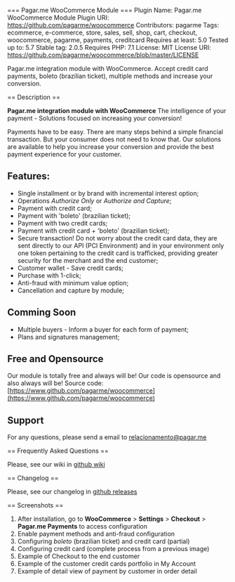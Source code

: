 ﻿=== Pagar.me WooCommerce Module ===
Plugin Name: Pagar.me WooCommerce Module
Plugin URI: https://github.com/pagarme/woocommerce
Contributors: pagarme
Tags: ecommerce, e-commerce, store, sales, sell, shop, cart, checkout, woocommerce, pagarme, payments, creditcard
Requires at least: 5.0
Tested up to: 5.7
Stable tag: 2.0.5
Requires PHP: 7.1
License: MIT
License URI: https://github.com/pagarme/woocommerce/blob/master/LICENSE

Pagar.me integration module with WooCommerce. Accept credit card payments, boleto (brazilian ticket), multiple methods and increase your conversion.

== Description ==

**Pagar.me integration module with WooCommerce**
The intelligence of your payment - Solutions focused on increasing your conversion!

Payments have to be easy. There are many steps behind a simple financial transaction. But your consumer does not need to know that. Our solutions are available to help you increase your conversion and provide the best payment experience for your customer.

## Features:
* Single installment or by brand with incremental interest option;
* Operations *Authorize Only* or *Authorize and Capture*;
* Payment with credit card;
* Payment with 'boleto' (brazilian ticket);
* Payment with two credit cards;
* Payment with credit card + 'boleto' (brazilian ticket);
* Secure transaction! Do not worry about the credit card data, they are sent directly to our API (PCI Environment) and in your environment only one token pertaining to the credit card is trafficked, providing greater security for the merchant and the end customer;
* Customer wallet - Save credit cards;
* Purchase with 1-click;
* Anti-fraud with minimum value option;
* Cancellation and capture by module;

## Comming Soon
* Multiple buyers - Inform a buyer for each form of payment;
* Plans and signatures management;

## Free and Opensource
Our module is totally free and always will be!
Our code is opensource and also always will be!
Source code: [https://www.github.com/pagarme/woocommerce](https://www.github.com/pagarme/woocommerce)

## Support

For any questions, please send a email to [relacionamento@pagar.me](relacionamento@pagar.me)

== Frequently Asked Questions ==

Please, see our wiki in [github wiki](https://github.com/pagarme/woocommerce/wiki)

== Changelog ==

Please, see our changelog in [github releases](https://github.com/pagarme/woocommerce/releases)

== Screenshots ==

1. After installation, go to **WooCommerce** > **Settings** > **Checkout** > **Pagar.me Payments** to access configuration
2. Enable payment methods and anti-fraud configuration
3. Configuring *boleto* (brazilian ticket) and credit card (partial)
4. Configuring credit card (complete process from a previous image)
5. Example of Checkout to the end customer
6. Example of the customer credit cards portfolio in My Account
7. Example of detail view of payment by customer in order detail
